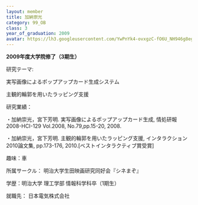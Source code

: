 ```yaml
---
layout: member
title: 加納崇光
category: 99_OB
class: 3
year_of_graduation: 2009
avatar: https://lh3.googleusercontent.com/YwPnYk4-ovxgzC-fO6U_NH946g8egQh83GRhnevLB5IDwC3Z9jIA3v8SvR39Ivm36AP-QPEEugY7TCVSnW8FsB40d811CebGNIW4uzsDdS_w889vwjbx4RAZmhkwmCRe_IjuF02dOqYxHOwRgogmeVVBxtpAkVczSdBk1GzayKM-7mvgtKw6AjyqtxLlWkgxCCTD2YASoTBvoL8V6-sudnr_q50nKDdq1aglIPlnvWGyNdtVjlOlWUqYwOf7UFanehJZlbUQiDXdl-zyQTaDYOQzRg7oKSn1OWt98WkLIAgP3PhBr2VVWZ2LDANO__LVa_GbW5jbYkaRtR3MajSl2nmJKZCVU4MpPMfYtRGKs9GejkmrovZ0Mj3i4iVDcmRCYRe-M1nB6fH6jakexz1BsXSTCkP5SroUtHr9d-a9YYOxXObHprIf3y8Y1cfytUZlphYYGR7QWK0H6XyNSjNQS-gmDWfxU8DS_byi8JwBN8CPxGgexGqEzeEp2FOCscd7MuXgxX8tKnXwGLgFXjtpPK_lzYx1GsyF4hK0a_92o7988ATcrbB0DUTjBALiPBD3ToYz-l_PjMICX1cqkIIK7sX8lJ_6QJaii2VzcmBnAYsVs5mxP-mTCy0IK35mLJKhcWyFnyHyaK4HMQMJ0Gl6uJLHA_xXFTO2Iik1=p-s300
---
```

**2009年度大学院修了（3期生）**

研究テーマ:

実写画像によるポップアップカード生成システム

主観的輪郭を用いたラッピング支援

研究業績：

・加納崇光，宮下芳明. 実写画像によるポップアップカード生成, 情処研報2008-HCI-129 Vol.2008, No.79,pp.15-20, 2008.

・加納崇光，宮下芳明. 主観的輪郭を用いたラッピング支援, インタラクション2010論文集, pp.173-176, 2010.[ベストインタラクティブ賞受賞]

趣味：車

所属サークル： 明治大学生田映画研究同好会『シネまぞ』

学歴：明治大学 理工学部 情報科学科卒（1期生）

就職先： 日本電気株式会社
